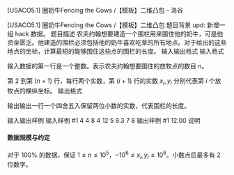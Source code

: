 



[USACO5.1] 圈奶牛Fencing the Cows /【模板】二维凸包 - 洛谷














[USACO5.1] 圈奶牛Fencing the Cows /【模板】二维凸包
题目背景
upd: 新增一组 hack 数据。
题目描述
农夫约翰想要建造一个围栏用来围住他的奶牛，可是他资金匮乏。他建造的围栏必须包括他的奶牛喜欢吃草的所有地点。对于给出的这些地点的坐标，计算最短的能够围住这些点的围栏的长度。
输入输出格式
输入格式

输入数据的第一行是一个整数。表示农夫约翰想要围住的放牧点的数目 $n$。

第 $2$ 到第 $(n + 1)$ 行，每行两个实数，第 $(i + 1)$ 行的实数 $x_i, y_i$ 分别代表第 $i$ 个放牧点的横纵坐标。
输出格式

输出输出一行一个四舍五入保留两位小数的实数，代表围栏的长度。

输入输出样例
输入样例 #1
4
4 8
4 12
5 9.3
7 8
输出样例 #1
12.00
说明
#### 数据规模与约定

对于 $100\%$ 的数据，保证 $1 \leq n \leq 10^5$，$-10^6 \leq x_i, y_i \leq 10^6$。小数点后最多有 $2$ 位数字。






